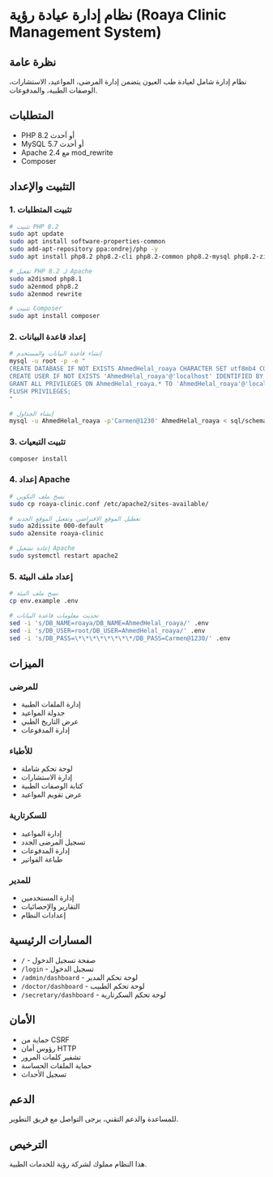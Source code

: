 # نظام إدارة عيادة رؤية (Roaya Clinic Management System)

## نظرة عامة
نظام إدارة شامل لعيادة طب العيون يتضمن إدارة المرضى، المواعيد، الاستشارات، الوصفات الطبية، والمدفوعات.

## المتطلبات
- PHP 8.2 أو أحدث
- MySQL 5.7 أو أحدث
- Apache 2.4 مع mod_rewrite
- Composer

## التثبيت والإعداد

### 1. تثبيت المتطلبات
```bash
# تثبيت PHP 8.2
sudo apt update
sudo apt install software-properties-common
sudo add-apt-repository ppa:ondrej/php -y
sudo apt install php8.2 php8.2-cli php8.2-common php8.2-mysql php8.2-zip php8.2-gd php8.2-mbstring php8.2-curl php8.2-xml php8.2-bcmath php8.2-intl libapache2-mod-php8.2

# تفعيل PHP 8.2 لـ Apache
sudo a2dismod php8.1
sudo a2enmod php8.2
sudo a2enmod rewrite

# تثبيت Composer
sudo apt install composer
```

### 2. إعداد قاعدة البيانات
```bash
# إنشاء قاعدة البيانات والمستخدم
mysql -u root -p -e "
CREATE DATABASE IF NOT EXISTS AhmedHelal_roaya CHARACTER SET utf8mb4 COLLATE utf8mb4_unicode_ci;
CREATE USER IF NOT EXISTS 'AhmedHelal_roaya'@'localhost' IDENTIFIED BY 'Carmen@1230';
GRANT ALL PRIVILEGES ON AhmedHelal_roaya.* TO 'AhmedHelal_roaya'@'localhost';
FLUSH PRIVILEGES;
"

# إنشاء الجداول
mysql -u AhmedHelal_roaya -p'Carmen@1230' AhmedHelal_roaya < sql/schema.sql
```

### 3. تثبيت التبعيات
```bash
composer install
```

### 4. إعداد Apache
```bash
# نسخ ملف التكوين
sudo cp roaya-clinic.conf /etc/apache2/sites-available/

# تعطيل الموقع الافتراضي وتفعيل الموقع الجديد
sudo a2dissite 000-default
sudo a2ensite roaya-clinic

# إعادة تشغيل Apache
sudo systemctl restart apache2
```

### 5. إعداد ملف البيئة
```bash
# نسخ ملف البيئة
cp env.example .env

# تحديث معلومات قاعدة البيانات
sed -i 's/DB_NAME=roaya/DB_NAME=AhmedHelal_roaya/' .env
sed -i 's/DB_USER=root/DB_USER=AhmedHelal_roaya/' .env
sed -i 's/DB_PASS=\*\*\*\*\*\*\*\*/DB_PASS=Carmen@1230/' .env
```

## الميزات

### للمرضى
- إدارة الملفات الطبية
- جدولة المواعيد
- عرض التاريخ الطبي
- إدارة المدفوعات

### للأطباء
- لوحة تحكم شاملة
- إدارة الاستشارات
- كتابة الوصفات الطبية
- عرض تقويم المواعيد

### للسكرتارية
- إدارة المواعيد
- تسجيل المرضى الجدد
- إدارة المدفوعات
- طباعة الفواتير

### للمدير
- إدارة المستخدمين
- التقارير والإحصائيات
- إعدادات النظام

## المسارات الرئيسية

- `/` - صفحة تسجيل الدخول
- `/login` - تسجيل الدخول
- `/admin/dashboard` - لوحة تحكم المدير
- `/doctor/dashboard` - لوحة تحكم الطبيب
- `/secretary/dashboard` - لوحة تحكم السكرتارية

## الأمان

- حماية من CSRF
- رؤوس أمان HTTP
- تشفير كلمات المرور
- حماية الملفات الحساسة
- تسجيل الأحداث

## الدعم

للمساعدة والدعم التقني، يرجى التواصل مع فريق التطوير.

## الترخيص

هذا النظام مملوك لشركة رؤية للخدمات الطبية.
